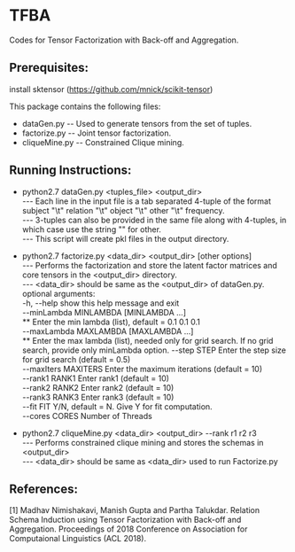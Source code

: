 # TFBA

Codes for Tensor Factorization with Back-off and Aggregation.

## Prerequisites:
install sktensor (https://github.com/mnick/scikit-tensor)

This package contains the following files:

* dataGen.py -- Used to generate tensors from the set of tuples.
* factorize.py -- Joint tensor factorization.
* cliqueMine.py -- Constrained Clique mining.


## Running Instructions:

* python2.7 dataGen.py <tuples_file> <output_dir> </br>
	--- Each line in the input file is a tab separated 4-tuple of the format 
		subject "\t" relation "\t" object "\t" other "\t" frequency. </br>
 	--- 3-tuples can also be provided in the same file along with 4-tuples, in which case use the string "<na>" for other. </br>
	--- This script will create pkl files in the output directory. </br>

* python2.7 factorize.py <data_dir> <output_dir> [other options]</br>
	--- Performs the factorization and store the latent factor matrices and core tensors in the <output_dir> directory. </br>
	--- <data_dir> should be same as the <output_dir> of dataGen.py. </br>
	optional arguments: </br>
		  -h, --help            show this help message and exit </br>
		  --minLambda MINLAMBDA [MINLAMBDA ...] </br>
				        ** Enter the min lambda (list), default = 0.1 0.1 0.1 </br>
		  --maxLambda MAXLAMBDA [MAXLAMBDA ...] </br>
				       ** Enter the max lambda (list), needed only for grid
				        search. If no grid search, provide only minLambda option.
		  --step STEP           Enter the step size for grid search (default = 0.5) </br>
		  --maxIters MAXITERS   Enter the maximum iterations (default = 10) </br>
		  --rank1 RANK1         Enter rank1 (default = 10) </br>
		  --rank2 RANK2         Enter rank2 (default = 10) </br>
		  --rank3 RANK3         Enter rank3 (default = 10) </br>
		  --fit FIT             Y/N, default = N. Give Y for fit computation. </br>
		  --cores CORES         Number of Threads </br>


* python2.7 cliqueMine.py <data_dir> <output_dir> --rank r1 r2 r3 </br>
	--- Performs constrained clique mining and stores the schemas in <output_dir> </br>
	--- <data_dir> should be same as <data_dir> used to run Factorize.py
	
## References:
[1] Madhav Nimishakavi, Manish Gupta and Partha Talukdar. Relation Schema Induction using Tensor Factorization with Back-off and Aggregation. Proceedings of 2018 Conference on Association for Computaional Linguistics (ACL 2018).
		
